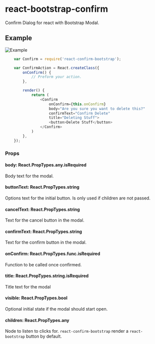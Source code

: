 # react-bootstrap-confirm
Confirm Dialog for react with Bootstrap Modal.


## Example

![Example](https://github.com/gregthebusker/react-confirm-bootstrap/blob/master/img/example.png)

```js
    var Confirm = require('react-confirm-bootstrap');

    var ConfirmAction = React.createClass({
        onConfirm() {
            // Preform your action.
        },

        render() {
            return (
                <Confirm
                    onConfirm={this.onConfirm}
                    body="Are you sure you want to delete this?"
                    confirmText="Confirm Delete"
                    title="Deleting Stuff">
                    <button>Delete Stuff</button>
                </Confirm>
            )
        },
    });
```

### Props
#### body: React.PropTypes.any.isRequired
Body text for the modal.

#### buttonText: React.PropTypes.string
Options text for the initial button.  Is only used if children are not passed.

#### cancelText: React.PropTypes.string
Text for the cancel button in the modal.

#### confirmText: React.PropTypes.string
Text for the confirm button in the modal.

#### onConfirm: React.PropTypes.func.isRequired
Function to be called once confirmed.

#### title: React.PropTypes.string.isRequired
Title text for the modal

#### visible: React.PropTypes.bool
Optional initial state if the modal should start open.

#### children: React.PropTypes.any
Node to listen to clicks for.  `react-confirm-bootstrap` render a `react-bootstrap` button by default.

